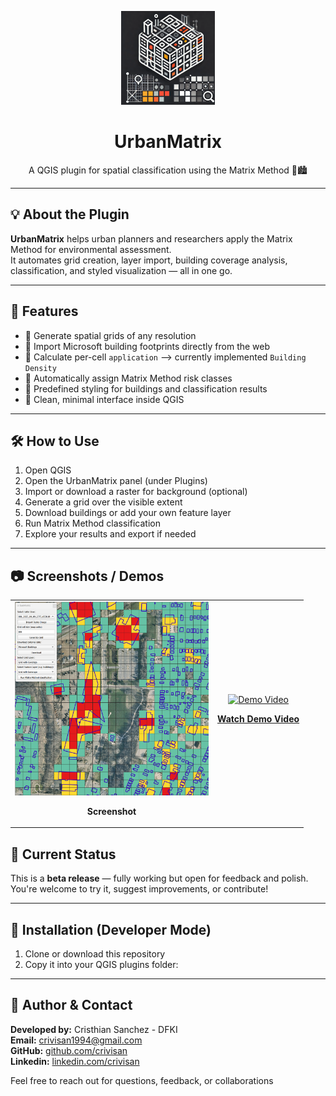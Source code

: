 <p align="center">
  <img src="icon.png" alt="UrbanMatrix Logo" width="150"/>
</p>

<h1 align="center">UrbanMatrix</h1>
<p align="center">
  A QGIS plugin for spatial classification using the Matrix Method 🧮🏙️
</p>

---

## 💡 About the Plugin

**UrbanMatrix** helps urban planners and researchers apply the Matrix Method for environmental assessment.  
It automates grid creation, layer import, building coverage analysis, classification, and styled visualization — all in one go.

---

## 🚀 Features

- 📐 Generate spatial grids of any resolution
- 🏢 Import Microsoft building footprints directly from the web
- 🧮 Calculate per-cell `application` --> currently implemented `Building Density`
- 🎯 Automatically assign Matrix Method risk classes
- 🎨 Predefined styling for buildings and classification results
- 🧼 Clean, minimal interface inside QGIS

---

## 🛠️ How to Use

1. Open QGIS
2. Open the UrbanMatrix panel (under Plugins)
3. Import or download a raster for background (optional)
4. Generate a grid over the visible extent
5. Download buildings or add your own feature layer
6. Run Matrix Method classification
7. Explore your results and export if needed

---

## 📷 Screenshots / Demos

<table>
  <tr>
    <td align="center">
      <img src="screenshot.png" alt="UrbanMatrix Screenshot" width="310"/>
      <p><strong>Screenshot</strong></p>
    </td>
    <td align="center">
      <a href="https://youtu.be/xgnYrgwS6Fc">
        <img src="https://img.youtube.com/vi/xgnYrgwS6Fc/0.jpg" alt="Demo Video" width="400">
      </a>
      <p><strong><a href="https://youtu.be/xgnYrgwS6Fc">Watch Demo Video</a></strong></p>
    </td>
  </tr>
</table>


## 🧪 Current Status

This is a **beta release** — fully working but open for feedback and polish.  
You're welcome to try it, suggest improvements, or contribute!

---

## 🔧 Installation (Developer Mode)

1. Clone or download this repository
2. Copy it into your QGIS plugins folder:

---

## 🙋 Author & Contact

**Developed by:** Cristhian Sanchez - DFKI\
**Email:** [crivisan1994@gmail.com](mailto:crivisan1994@gmail.com)  
**GitHub:** [github.com/crivisan](https://github.com/crivisan)\
**Linkedin:** [linkedin.com/crivisan](https://www.linkedin.com/in/crivisan/)

Feel free to reach out for questions, feedback, or collaborations
